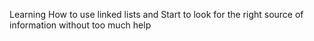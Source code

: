 Learning How to use linked lists and
Start to look for the right source of information without too much help
